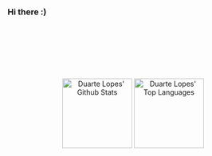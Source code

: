 ### Hi there :)

<hr style="height:30pt; visibility:hidden;" />

<hr style="height:30pt; visibility:hidden;" />

<div align = "center">
  
  <img alt="Duarte Lopes' Github Stats" height="140px" src="https://github-readme-stats.vercel.app/api?username=duartelopes19&show_icons=true&theme=noctis_minimus&include_all_commits=true&count_private=true&line_height=20" />
  
  <img alt="Duarte Lopes' Top Languages" height="140px" src="https://github-readme-stats.vercel.app/api/top-langs/?username=duartelopes19&langs_count=6&theme=noctis_minimus&layout=compact" />

</div>
